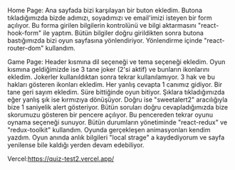 Home Page: Ana sayfada bizi karşılayan bir buton ekledim. Butona tıkladığımızda bizde adımızı, soyadımızı ve email'imizi isteyen bir form açılıyor. Bu forma girilen bilgilerin kontrolünü ve bilgi aktarmasını "react-hook-form" ile yaptım. Bütün bilgiler doğru girildikten sonra butona bastığımızda bizi oyun sayfasına yönlendiriyor. Yönlendirme içinde "react-router-dom" kullandım.

Game Page: Header kısmına dil seçeneği ve tema seçeneği ekledim. Oyun kısmına geldiğimizde ise 3 tane joker (2'si aktif) ve bunların ikonlarını ekledim. Jokerler kullanıldıktan sonra tekrar kullanılamıyor. 3 hak ve bu hakları gösteren ikonları ekledim. Her yanlış cevapta 1 canımız gidiyor. Bir tane geri sayım ekledim. Süre bittiğinde oyun bitiyor. Şıklara tıkladığımızda eğer yanlış şık ise kırmızıya dönüşüyor. Doğru ise "sweetalert2" aracılığıyla bize 1 saniyelik alert gösteriyor. Bütün soruları doğru cevapladığımızda bize skorumuzu gösteren bir pencere açılıyor. Bu pencereden tekrar oyunu oynama seçeneği sunuyor. Bütün durumların yönetiminde "react-redux" ve "redux-toolkit" kullandım. Oyunda gerçekleşen animasyonları kendim yazdım. Oyun anında anlık bilgileri "local strage" a kaydediyorum ve sayfa yenilense bile kaldığı yerden devam edebiliyor.

Vercel:https://quiz-test2.vercel.app/
